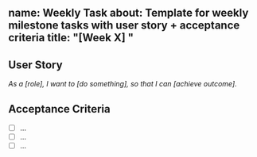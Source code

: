 name: Weekly Task
about: Template for weekly milestone tasks with user story + acceptance criteria
title: "[Week X] "
---

## User Story
_As a [role], I want to [do something], so that I can [achieve outcome]._

## Acceptance Criteria
- [ ] …
- [ ] …
- [ ] …
